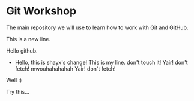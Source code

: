 # Git Workshop

The main repository we will use to learn how to work with Git and GitHub.

This is a new line.

Hello github.


* Hello, this is shayx's change!
This is my line. don't touch it!
Yair! don't fetch!
mwouhahahahah
Yair! don't fetch!

Well :)

Try this...
